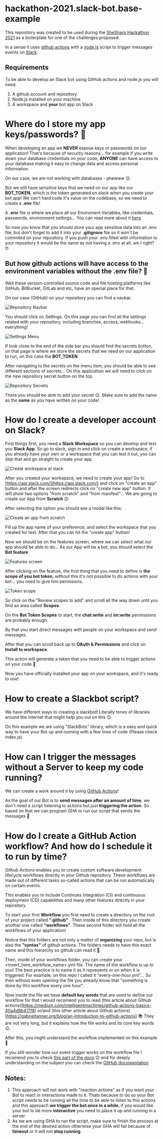 # hackathon-2021.slack-bot.base-example

This repository was created to be used during the [SheSharp Hackathon 2021](https://www.shesharp.co/2021-hackathon/) as a boilerplate for one of the challenges proposed.

In a sense it uses [github actions](https://github.com/features/actions) with a [node.js](https://nodejs.org/en/) script to trigger messages events on [Slack](https://slack.com/intl/en-nl/).

## Requirements 

To be able to develop an Slack bot using GitHub actions and node.js you will need:

1. A github account and repository
1. Node.js installed on your machine
1. A workspace and **your** bot app on Slack

# Where do I store my app keys/passwords? 🤔

When developing an app we **NEVER** expose keys or passwords on our application! That's because of security reasons... for example if you write down your database credentials on your code, **ANYONE** can have access to your database making it easy to change data and access personal information.

On our case, we are not working with databases - phewww 😉 

But we still have sensitive keys that we need on our app like our **BOT_TOKEN**, which is the token generated on slack when you create your bot app! 
We can't hard code it's value on the codebase, so we need to create a **.env** file! 

A **.env** file is where we place all our Enviroment Variables, like credentials, passwords, environment settings... You can read more about it [here](https://dev.to/aadilraza339/what-is-env-file-in-node-js-3h6c)

So now you know that you should store your app sensitive data into an .env file, but don't forget to add it into your **.gitignore** file so it won't be commited on your repository. If you push your .env filled with information to your repository it would be the same as not having a .env at all, am I right? 🤓

## But how github actions will have access to the environment variables without the .env file? 🤨

Well these version-controlled source code and file hosting platforms like GitHub, BitBucket, GitLab and etc, have an special place for that.

On our case (GitHub) on your repository you can find a navbar.

![Repository Navbar](./docs/images/repositoryNavbar.png?raw=true "Repository Navbar")

You should click on Settings. On this page you can find all the settings related with your repository, including branches, access, webhooks... everything!

![Settings Menu](./docs/images/settingsMenu.png?raw=true "Settings Menu")

If look close to the end of the side bar you should find the secrets button, on that page is where we store the secrets that we need on our application to run, on this case the **BOT_TOKEN**.

After navigating to the secrets on the menu item, you should be able to see different sections of secrets... On this application we will need to click on the new repository secret button on the top.

![Repository Secrets](./docs/images/repositorySecrets.png?raw=true "Repository Secrets")

There you should be able to add your secret 😉. Make sure to add the name as the **same** as you have written on your code!

# How do I create a developer account on Slack?

First things first, you need a **Slack Workspace** so you can develop and test you **Slack App**. So go to slack, sign in and click on create a workspace, if you already have your own or a workspace that you can test it out, you can skip that and go straight to create your app.

![Create workspace at slack](./docs/images/createWorkspace.png?raw=true "Create workspace at slack")

After you created your workspace, we need to create your app! Go to [https://api.slack.com/](https://api.slack.com/) and click on "create an app" button and after the screen redirects click on "create new app" button. It will show two options "from scratch" and "from manifest"... We are going to create our App from **Scratch** 😉

After selecting the option you should see a modal like this:

![Create an app from scratch](./docs/images/appConfiguration-1.png?raw=true "Create an app from scratch")

Fill up the app name of your preference, and select the workspace that you created for test. After that you can hit the "create app" button!

Now we should be on the features screen, where we can select what our app should be able to do... As our App will be a bot, you should select the **Bot feature**

![Features screen](./docs/images/featureScreen.png?raw=true "Features screen")

After clicking on the feature, the first thing that you need to define is **the scope of you bot token**, without this it's not possible to do actions with your bot... you need to give him permisions.

![Token scope](./docs/images/scopeToken.png?raw=true "Token scope")

So click on the "Review scopes to add" and scroll all the way down until you find an area called **Scopes**.

On the **Bot Token Scopes** to start, the **chat:write** and **im:write** permissions are probably enough. 

By that you start direct messages with people on your workspace and send messages.

After that you can scroll back up to **OAuth & Permissions** and click on **Install to workspace**.

This action will generate a token that you need to be able to trigger actions on your code 🚀

Now you have officially installed your app on your workspace, and it's ready to use!

# How to create a Slackbot script?

We have different ways to creating a slackbot! Literally tones of libraries around the internet that might help you out on this 😉

On this example we are using "SlackBots" library, which is a easy and quick way to have your Bot up and running with a few lines of code (Please check index.js).

# How can I trigger the messages without a Server to keep my code running?

We can create a work around it by using [GitHub Actions](https://github.com/features/actions)! 

As the goal of our Bot is to **send messages after an amount of time**, we don't need a script listening to actions but just **triggering the action**.
So based on that we can program GHA to run our script that sends the messages 🚀

# How do I create a GitHub Action workflow? And how do I schedule it to run by time?

Github Actions enables you to create custom software development lifecycle workflows directly in your Github repository. These workflows are made out of different tasks so-called actions that can be run automatically on certain events.

This enables you to include Continues Integration (CI) and continuous deployment (CD) capabilities and many other features directly in your repository.

To start your first **Workflow** you first need to create a directory on the root of your project called **".github"** . Then inside of this directory you create another one called **"workflows"**. These second folder will hold all the workflows of your application! 

Notice that this folders are not only a matter of **organizing** your repo, but is also the **"syntax"** of github actions. The folders needs to have this exact name and this hierarchy so github can read it 🤖.

Then, inside of your workflows folder, you can create your <insert_here_workflow_name>.yml file. The name of the workflow is up to you! The best practice is to name it as it represents or on when it is triggered. For example, on this repo I called it "every-one-hour.yml"... So then without even opening the file you already know that "something is done by this workflow every one hour".

Now inside the file we have **default key words** that are used to define our workflow for that I would recomend you to read (this article about Github actions)[https://medium.com/intelligentmachines/github-actions-basics-40a4d9b417f8] or/and (this other article about Github actions)[https://gabrieltanner.org/blog/an-introduction-to-github-actions] 📚 They are not very long, but it explains how the file works and its core key words 😉.

After this, you might understand the workflow implemented on this example 🎉

If you still wonder how our event trigger works on the workflow file I recomend you to check [this part of the docs](https://docs.github.com/en/actions/learn-github-actions/events-that-trigger-workflows#schedule) 😉 and for deeply understanding on the subject you can check the [GitHub documentation](https://docs.github.com/en/actions)

## Notes:

1. This approach will not work with "reaction actions" as if you want your Bot to react in interactions made to it. Thats because to do so your Bot script needs to be running all the time to be able to listen to this actions and this approach **we trigger the bot once in a while**, if you would like your bot to be more **interactive** you need to place it up and running in a server
1. As we are using GHA to run the script, make sure to finish the process at the end of the desired action otherwise your GHA will fail because of **timeout** or it will not **stop running**.
